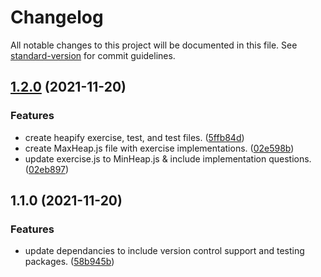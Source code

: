 # Changelog

All notable changes to this project will be documented in this file. See [standard-version](https://github.com/conventional-changelog/standard-version) for commit guidelines.

## [1.2.0](https://github.com/Jaymontojo/algorithm-workbook/compare/v1.1.0...v1.2.0) (2021-11-20)


### Features

* create heapify exercise, test, and test files. ([5ffb84d](https://github.com/Jaymontojo/algorithm-workbook/commit/5ffb84d60f890a03a1ccb858f25d4c658e625a9d))
* create MaxHeap.js file with exercise implementations. ([02e598b](https://github.com/Jaymontojo/algorithm-workbook/commit/02e598b24be7621ddaf3be4a65614b819d7ae951))
* update exercise.js to MinHeap.js & include implementation questions. ([02eb897](https://github.com/Jaymontojo/algorithm-workbook/commit/02eb897b1798b5c4e98625b2087b37fdf7ef46a8))

## 1.1.0 (2021-11-20)


### Features

* update dependancies to include version control support and testing packages. ([58b945b](https://github.com/Jaymontojo/algorithm-workbook/commit/58b945b37e606dbf1d0eb5bfc3318c2a74e424cf))
